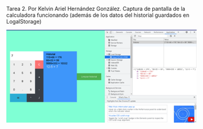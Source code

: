 Tarea 2. Por Kelvin Ariel Hernández González. Captura de pantalla de la calculadora funcionando (además de los datos del historial guardados en LogalStorage)

![Captura de pantalla](https://github.com/DestroboK/Tarea2.Kelvin/blob/master/CalculadoraFuncionando.PNG)

